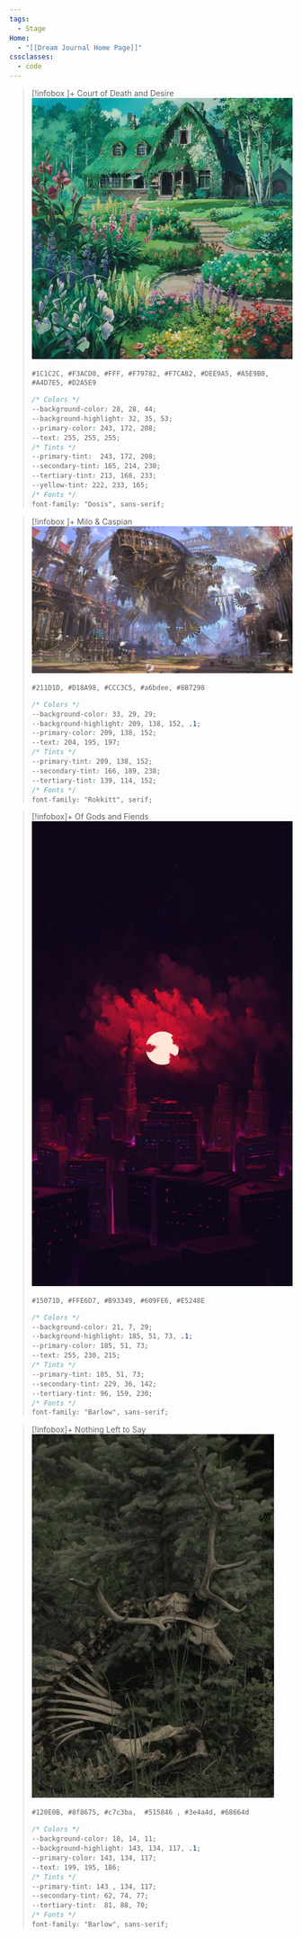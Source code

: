```yaml
---
tags:
  - Stage
Home:
  - "[[Dream Journal Home Page]]"
cssclasses:
  - code
---
```

> [!infobox ]+   Court of Death and Desire
> ![kiki-farmhouse](images/kiki-farmhouse.jpg)
> ```palette
> #1C1C2C, #F3ACD0, #FFF, #F79782, #F7CA82, #DEE9A5, #A5E9B0, #A4D7E5, #D2A5E9
> ```
> ```css
> /* Colors */
> --background-color: 28, 28, 44;
> --background-highlight: 32, 35, 53;
> --primary-color: 243, 172, 208;
> --text: 255, 255, 255;
> /* Tints */
> --primary-tint:  243, 172, 208;
> --secondary-tint: 165, 214, 230;
> --tertiary-tint: 213, 168, 233;
> --yellow-tint: 222, 233, 165;
> /* Fonts */
> font-family: "Dosis", sans-serif;
>```

> [!infobox ]+ Milo & Caspian
![Milo & Caspian](images/Milo%20&%20Caspian.jpg)
> ```palette
> #211D1D, #D18A98, #CCC3C5, #a6bdee, #8B7298
> ```
>```css
> /* Colors */
> --background-color: 33, 29, 29;
> --background-highlight: 209, 138, 152, .1;
> --primary-color: 209, 138, 152;
> --text: 204, 195, 197;
> /* Tints */
> --primary-tint: 209, 138, 152;
> --secondary-tint: 166, 189, 238;
> --tertiary-tint: 139, 114, 152;
> /* Fonts */
> font-family: "Rokkitt", serif;
>```

>[!infobox]+ Of Gods and Fiends
>![Crimson City - hereisbis twit](images/Crimson%20City%20-%20hereisbis%20twit.jpg)
> ```palette
> #15071D, #FFE6D7, #B93349, #609FE6, #E5248E
> ```
>```css
> /* Colors */
> --background-color: 21, 7, 29;
> --background-highlight: 185, 51, 73, .1;
> --primary-color: 185, 51, 73;
> --text: 255, 230, 215;
> /* Tints */
> --primary-tint: 185, 51, 73;
> --secondary-tint: 229, 36, 142;
> --tertiary-tint: 96, 159, 230;
> /* Fonts */
> font-family: "Barlow", sans-serif;
>```

>[!infobox]+ Nothing Left to Say
>![sleeping-deer](images/sleeping-deer.jpg)
>```palette
> #120E0B, #8f8675, #c7c3ba,  #515846 , #3e4a4d, #68664d
> ```
>```css
> /* Colors */
> --background-color: 18, 14, 11;
> --background-highlight: 143, 134, 117, .1;
> --primary-color: 143, 134, 117;
> --text: 199, 195, 186;
> /* Tints */
> --primary-tint: 143 , 134, 117;
> --secondary-tint: 62, 74, 77;
> --tertiary-tint:  81, 88, 70;
> /* Fonts */
> font-family: "Barlow", sans-serif;
>```
